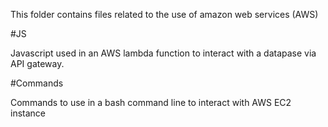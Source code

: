 This folder contains files related to the use of amazon web services (AWS)

#JS 

Javascript used in an AWS lambda function to interact with a datapase via API gateway. 

#Commands 

Commands to use in a bash command line to interact with AWS EC2 instance